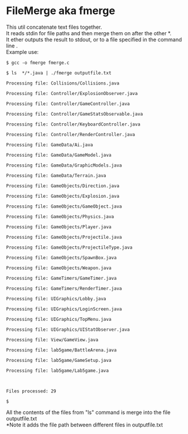 # FileMerge aka fmerge
This util concatenate text files together. <br />
It reads stdin for file paths and then merge them on after the other *. <br />
It ether outputs the result to stdout, or to a file specified in the command line .  <br />
Example use: <br />
<pre><code>$ gcc -o fmerge fmerge.c <br />
$ ls  */*.java | ./fmerge outputfile.txt  <br />
Processing file: Collisions/Collisions.java <br />
Processing file: Controller/ExplosionObserver.java <br />
Processing file: Controller/GameController.java <br />
Processing file: Controller/GameStatsObservable.java <br />
Processing file: Controller/KeyboardController.java <br />
Processing file: Controller/RenderController.java <br />
Processing file: GameData/Ai.java <br />
Processing file: GameData/GameModel.java <br />
Processing file: GameData/GraphicModels.java <br />
Processing file: GameData/Terrain.java <br />
Processing file: GameObjects/Direction.java <br />
Processing file: GameObjects/Explosion.java <br />
Processing file: GameObjects/GameObject.java <br />
Processing file: GameObjects/Physics.java <br />
Processing file: GameObjects/Player.java <br />
Processing file: GameObjects/Projectile.java <br />
Processing file: GameObjects/ProjectileType.java <br />
Processing file: GameObjects/SpawnBox.java <br />
Processing file: GameObjects/Weapon.java <br />
Processing file: GameTimers/GameTimer.java <br />
Processing file: GameTimers/RenderTimer.java <br />
Processing file: UIGraphics/Lobby.java <br />
Processing file: UIGraphics/LoginScreen.java <br />
Processing file: UIGraphics/TopMenu.java <br />
Processing file: UIGraphics/UIStatObserver.java <br />
Processing file: View/GameView.java <br />
Processing file: lab5game/BattleArena.java <br />
Processing file: lab5game/GameSetup.java <br />
Processing file: lab5game/Lab5game.java <br />
 <br />
Files processed: 29 <br />
$ <br /></code></pre>
All the contents of the files from "ls" command is merge into the file outputfile.txt <br />
*Note it adds the file path between different files in outputfile.txt <br />
